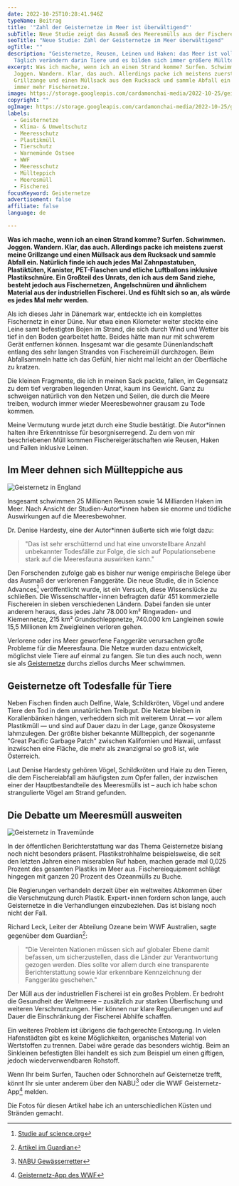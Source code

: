 ```yaml
---
date: 2022-10-25T10:28:41.946Z
typeName: Beitrag
title: '"Zahl der Geisternetze im Meer ist überwältigend"'
subTitle: Neue Studie zeigt das Ausmaß des Meeresmülls aus der Fischerei
seoTitle: "Neue Studie: Zahl der Geisternetze im Meer überwältigend"
ogTitle: ""
description: "Geisternetze, Reusen, Leinen und Haken: das Meer ist voll davon.
  Täglich verändern darin Tiere und es bilden sich immer größere Müllteppiche."
excerpt: Was ich mache, wenn ich an einen Strand komme? Surfen. Schwimmen.
  Joggen. Wandern. Klar, das auch. Allerdings packe ich meistens zuerst meine
  Grillzange und einen Müllsack aus dem Rucksack und sammle Abfall ein – und
  immer mehr Fischernetze.
image: https://storage.googleapis.com/cardamonchai-media/2022-10-25/geisternetze-jpeg-imagine-383838_545d5f_1024_768/640.webp
copyright: ""
ogImage: https://storage.googleapis.com/cardamonchai-media/2022-10-25/geisternetze-fb-jpeg-imagine-a8a8a8_758389_1200_628/640.webp
labels:
  - Geisternetze
  - Klima- & Umweltschutz
  - Meeresschutz
  - Plastikmüll
  - Tierschutz
  - Warnemünde Ostsee
  - WWF
  - Meeresschutz
  - Müllteppich
  - Meeresmüll
  - Fischerei
focusKeyword: Geisternetze
advertisement: false
affiliate: false
language: de

---
```


**Was ich mache, wenn ich an einen Strand komme? Surfen. Schwimmen. Joggen. Wandern. Klar, das auch. Allerdings packe ich meistens zuerst meine Grillzange und einen Müllsack aus dem Rucksack und sammle Abfall ein. Natürlich finde ich auch jedes Mal Zahnpastatuben, Plastiktüten, Kanister, PET-Flaschen und etliche Luftballons inklusive Plastikschnüre. Ein Großteil des Unrats, den ich aus dem Sand ziehe, besteht jedoch aus Fischernetzen, Angelschnüren und ähnlichem Material aus der industriellen Fischerei. Und es fühlt sich so an, als würde es jedes Mal mehr werden.**

Als ich dieses Jahr in Dänemark war, entdeckte ich ein komplettes Fischernetz in einer Düne. Nur etwa einen Kilometer weiter steckte eine Leine samt befestigten Bojen im Strand, die sich durch Wind und Wetter bis tief in den Boden gearbeitet hatte. Beides hätte man nur mit schwerem Gerät entfernen können. Insgesamt war die gesamte Dünenlandschaft entlang des sehr langen Strandes von Fischereimüll durchzogen. Beim Abfallsammeln hatte ich das Gefühl, hier nicht mal leicht an der Oberfläche zu kratzen.

Die kleinen Fragmente, die ich in meinen Sack packte, fallen, im Gegensatz zu dem tief vergraben liegenden Unrat, kaum ins Gewicht. Ganz zu schweigen natürlich von den Netzen und Seilen, die durch die Meere treiben, wodurch immer wieder Meeresbewohner grausam zu Tode kommen.

Meine Vermutung wurde jetzt durch eine Studie bestätigt. Die Autor\*innen halten ihre Erkenntnisse für besorgniserregend. Zu dem von mir beschriebenen Müll kommen Fischereigerätschaften wie Reusen, Haken und Fallen inklusive Leinen.

## Im Meer dehnen sich Müllteppiche aus

![Geisternetz in England](https://storage.googleapis.com/cardamonchai-media/2022-10-25/geisternetze-england-jpeg-imagine-b8b8b8_75858c_4752_3168/640.webp 'Geisternetz in England')

Insgesamt schwimmen 25 Millionen Reusen sowie 14 Milliarden Haken im Meer. Nach Ansicht der Studien-Autor\*innen haben sie enorme und tödliche Auswirkungen auf die Meeresbewohner.

Dr. Denise Hardesty, eine der Autor\*innen äußerte sich wie folgt dazu:

> "Das ist sehr erschütternd und hat eine unvorstellbare Anzahl unbekannter Todesfälle zur Folge, die sich auf Populationsebene stark auf die Meeresfauna auswirken kann."

Den Forschenden zufolge gab es bisher nur wenige empirische Belege über das Ausmaß der verlorenen Fanggeräte. Die neue Studie, die in Science Advances[^1] veröffentlicht wurde, ist ein Versuch, diese Wissenslücke zu schließen. Die Wissenschaftler⋆innen befragten dafür 451 kommerzielle Fischereien in sieben verschiedenen Ländern. Dabei fanden sie unter anderem heraus, dass jedes Jahr 78.000 km² Ringwaden- und Kiemennetze, 215 km² Grundschleppnetze, 740.000 km Langleinen sowie 15,5 Millionen km Zweigleinen verloren gehen.

Verlorene oder ins Meer geworfene Fanggeräte verursachen große Probleme für die Meeresfauna. Die Netze wurden dazu entwickelt, möglichst viele Tiere auf einmal zu fangen. Sie tun dies auch noch, wenn sie als [Geisternetze](/2018/08/wwf-geisternetz-warnemuende/) durchs ziellos durchs Meer schwimmen.

## Geisternetze oft Todesfalle für Tiere 

Neben Fischen finden auch Delfine, Wale, Schildkröten, Vögel und andere Tiere den Tod in dem unnatürlichen Treibgut. Die Netze bleiben in Korallenbänken hängen, verheddern sich mit weiterem Unrat — vor allem Plastikmüll — und sind auf Dauer dazu in der Lage, ganze Ökosysteme lahmzulegen. Der größte bisher bekannte Müllteppich, der sogenannte "Great Pacific Garbage Patch" zwischen Kalifornien und Hawaii, umfasst inzwischen eine Fläche, die mehr als zwanzigmal so groß ist, wie Österreich.

Laut Denise Hardesty gehören Vögel, Schildkröten und Haie zu den Tieren, die dem Fischereiabfall am häufigsten zum Opfer fallen, der inzwischen einer der Hauptbestandteile des Meeresmülls ist – auch ich habe schon strangulierte Vögel am Strand gefunden.

## Die Debatte um Meeresmüll ausweiten

![Geisternetz in Travemünde](https://storage.googleapis.com/cardamonchai-media/2022-10-25/geisternetze-travemuende-jpeg-imagine-f86828_966658_4752_3168/640.webp 'Meeresmüll in Deutschland')

In der öffentlichen Berichterstattung war das Thema Geisternetze bislang noch nicht besonders präsent. Plastikstrohhalme beispielsweise, die seit den letzten Jahren einen miserablen Ruf haben, machen gerade mal 0,025 Prozent des gesamten Plastiks im Meer aus. Fischereiequipment schlägt hingegen mit ganzen 20 Prozent des Ozeanmülls zu Buche.

Die Regierungen verhandeln derzeit über ein weltweites Abkommen über die Verschmutzung durch Plastik. Expert⋆innen fordern schon lange, auch Geisternetze in die Verhandlungen einzubeziehen. Das ist bislang noch nicht der Fall.

Richard Leck, Leiter der Abteilung Ozeane beim WWF Australien, sagte gegenüber dem Guardian[^2]:

> "Die Vereinten Nationen müssen sich auf globaler Ebene damit befassen, um sicherzustellen, dass die Länder zur Verantwortung gezogen werden. Dies sollte vor allem durch eine transparente Berichterstattung sowie klar erkennbare Kennzeichnung der Fanggeräte geschehen."

Der Müll aus der industriellen Fischerei ist ein großes Problem. Er bedroht die Gesundheit der Weltmeere – zusätzlich zur starken Überfischung und weiteren Verschmutzungen. Hier können nur klare Regulierungen und auf Dauer die Einschränkung der Fischerei Abhilfe schaffen.

Ein weiteres Problem ist übrigens die fachgerechte Entsorgung. In vielen Hafenstädten gibt es keine Möglichkeiten, organisches Material von Wertstoffen zu trennen. Dabei wäre gerade das besonders wichtig. Beim an Sinkleinen befestigten Blei handelt es sich zum Beispiel um einen giftigen, jedoch wiederverwendbaren Rohstoff.

Wenn Ihr beim Surfen, Tauchen oder Schnorcheln auf Geisternetze trefft, könnt Ihr sie unter anderem über den NABU[^3] oder die WWF Geisternetz-App[^4] melden.

Die Fotos für diesen Artikel habe ich an unterschiedlichen Küsten und Stränden gemacht.

[^1]: [Studie auf science.org](https://www.science.org/doi/10.1126/sciadv.abq0135)
[^2]: [Artikel im Guardian](https://www.theguardian.com/environment/2022/oct/16/new-study-reveals-staggering-scale-of-lost-fishing-gear-drifting-in-earths-oceans)
[^3]: [NABU Gewässerretter](https://www.nabu.de/natur-und-landschaft/aktionen-und-projekte/meere-ohne-plastik/gewaesserretter/index.html)
[^4]: [Geisternetz-App des WWF](https://www.wwf.de/2020/januar/per-app-ans-netz#:~:text=Mithilfe%20des%20%E2%80%9EWWF%20Geistertauchers%E2%80%9C%2C,sowie%20bereits%20gemeldete%20Sonarpunkte%20verifizieren.)
